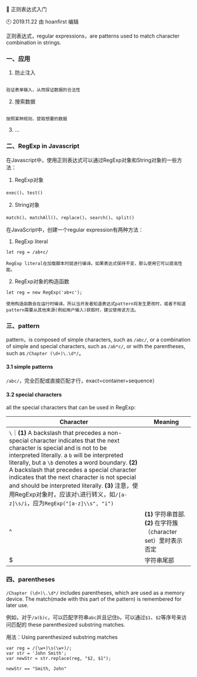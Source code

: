 🐾 正则表达式入门

🕘 2019.11.22 由 hoanfirst 编辑

正则表达式，regular expressions，are patterns used to match character combination in strings.


### 一、应用

1. 防止注入

```

验证表单输入，从而保证数据的合法性

```

2. 搜索数据

```

按照某种规则，提取想要的数据

```

3. ...



### 二、RegExp in Javascript

在Javascript中，使用正则表达式可以通过RegExp对象和String对象的一些方法：

1. RegExp对象

`exec()`、`test()`

2. String对象

`match()`、`matchAll()`、`replace()`、`search()`、`split()`


在JavaScript中，创建一个regular expression有两种方法：

1. RegExp literal

```
let reg = /ab+c/

RegExp literal在加载脚本时就进行编译。如果表达式保持不变，那么使用它可以提高性能。
```

2. RegExp对象的构造函数

```
let reg = new RegExp('ab+c');

使用构造函数会在运行时编译。所以当开发者知道表达式pattern将发生更改时，或者不知道pattern需要从其他来源(例如用户输入)获取时，建议使用该方法。
```



### 三、pattern

pattern，is composed of simple characters, such as `/abc/`, or a combination of simple and special characters, such as `/ab*c/`, or with the parentheses, such as `/Chapter (\d+)\.\d*/`。


#### 3.1 simple patterns

`/abc/`，完全匹配或直接匹配才行，exact=container+sequence）


#### 3.2 special characters


all the special characters that can be used in RegExp:

Character|Meaning|
-|-|
`\`｜**(1)** A backslash that precedes a non-special character indicates that the next character is special and is not to be interpreted literally. a `b` will be interpreted literally, but a `\b` denotes a word boundary. **(2)** A backslash that precedes a special character indicates that the next character is not special and should be interpreted literally. **(3)** 注意，使用RegExp对象时，应该对`\`进行转义，如`/[a-z]\s/i`，应为`RegExp("[a-z]\\s", "i")`|
^|**(1)** 字符串首部. **(2)** 在字符簇（character set）里时表示否定|
$|字符串尾部|



### 四、parentheses

`/Chapter (\d+)\.\d*/` includes parentheses, which are used as a memory device. The match(made with this part of the pattern) is remembered for later use.

例如，对于`/a(b)c`，可以匹配字符串`abc`并且记住`b`，可以通过`$1`、`$2`等序号来访问匹配的 these parenthesized substring matches.

用法：Using parenthesized substring matches

```
var reg = /(\w+)\s(\w+)/;
var str = 'John Smith';
var newStr = str.replace(reg, "$2, $1");

newStr == "Smith, John"
```
